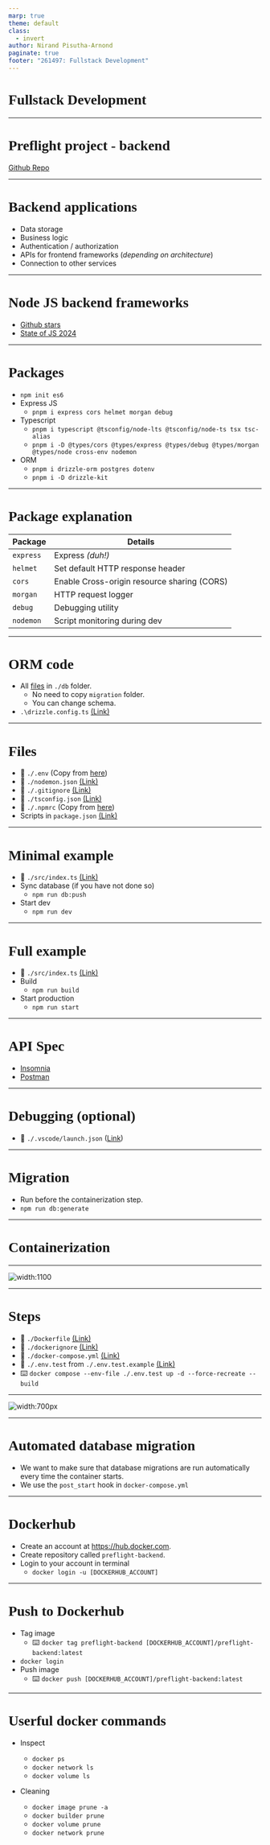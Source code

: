 ```yaml
---
marp: true
theme: default
class:
  - invert
author: Nirand Pisutha-Arnond
paginate: true
footer: "261497: Fullstack Development"
---
```


<style>
@import url('https://fonts.googleapis.com/css2?family=Prompt:ital,wght@0,100;0,300;0,400;0,700;1,100;1,300;1,400;1,700&display=swap');

    :root {
    font-family: Prompt;
    --hl-color: #D57E7E;
}
h1 {
  font-family: Prompt
}
</style>

# Fullstack Development

---

# Preflight project - backend

[Github Repo](https://github.com/fullstack-68/pf-backend)

---

# Backend applications

- Data storage
- Business logic
- Authentication / authorization
- APIs for frontend frameworks (_depending on architecture_)
- Connection to other services

---

# Node JS backend frameworks

- [Github stars](https://github.com/vanodevium/node-framework-stars)
- [State of JS 2024](https://2024.stateofjs.com/en-US/other-tools/#backend_frameworks)

---

# Packages

- `npm init es6`
- Express JS
  - `pnpm i express cors helmet morgan debug`
- Typescript
  - `pnpm i typescript @tsconfig/node-lts @tsconfig/node-ts tsx tsc-alias`
  - `pnpm i -D @types/cors @types/express @types/debug @types/morgan @types/node cross-env nodemon`
- ORM
  - `pnpm i drizzle-orm postgres dotenv`
  - `pnpm i -D drizzle-kit`

---

# Package explanation

| Package   | Details                                     |
| --------- | ------------------------------------------- |
| `express` | Express _(duh!)_                            |
| `helmet`  | Set default HTTP response header            |
| `cors`    | Enable Cross-origin resource sharing (CORS) |
| `morgan`  | HTTP request logger                         |
| `debug`   | Debugging utility                           |
| `nodemon` | Script monitoring during dev                |

---

# ORM code

- All [files](https://github.com/fullstack-68/pf-backend/tree/main/db) in `./db` folder.
  - No need to copy `migration` folder.
  - You can change schema.
- `.\drizzle.config.ts` [(Link)](https://github.com/fullstack-68/pf-backend/blob/main/drizzle.config.ts)

---

# Files

- 💾 `./.env` (Copy from [here](https://github.com/fullstack-68/pf-backend/blob/main/.env.example))
- 💾 `./nodemon.json` [(Link)](https://github.com/fullstack-68/pf-backend/blob/main/nodemon.json)
- 💾 `./.gitignore` [(Link)](https://github.com/fullstack-68/pf-backend/blob/main/.gitignore)
- 💾 `./tsconfig.json` [(Link)](https://github.com/fullstack-68/pf-backend/blob/main/tsconfig.json)
- 💾 `./.npmrc` (Copy from [here](https://github.com/fullstack-68/pf-backend/blob/main/.npmrc.example))
- Scripts in `package.json` [(Link)](https://github.com/fullstack-68/pf-backend/blob/f888f8a6bd1994f4e4b43b20a2b7a9e5e8505722/package.json#L27-L33)

---

# Minimal example

- 💾 `./src/index.ts` [(Link)](https://github.com/fullstack-68/pf-backend/blob/main/src/index.min.ts)
- Sync database (if you have not done so)
  - `npm run db:push`
- Start dev
  - `npm run dev`

---

# Full example

- 💾 `./src/index.ts` [(Link)](https://github.com/fullstack-68/pf-backend/blob/main/src/index.ts)
- Build
  - `npm run build`
- Start production
  - `npm run start`

---

# API Spec

- [Insomnia](https://github.com/fullstack-68/pf-backend/blob/main/api_spec/Insomnia_2025-07-07.yaml)
- [Postman](https://github.com/fullstack-68/pf-backend/blob/main/api_spec/postman_2025-07-07.json)

---

# Debugging (optional)

- 💾 `./.vscode/launch.json` ([Link](https://github.com/fullstack-68/pf-backend/blob/main/.vscode/launch.json))

---

# Migration

- Run before the containerization step.
- `npm run db:generate`

---

# Containerization

---

![width:1100](./img/container_steps.png)

---

# Steps

- 💾 `./Dockerfile` [(Link)](https://github.com/fullstack-68/pf-backend/blob/main/Dockerfile)
- 💾 `./dockerignore` [(Link)](https://github.com/fullstack-68/pf-backend/blob/main/.dockerignore)
- 💾 `./docker-compose.yml` [(Link)](https://github.com/fullstack-68/pf-backend/blob/main/docker-compose.yml)
- 💾 `./.env.test` from `./.env.test.example` [(Link)](https://github.com/fullstack-68/pf-backend/blob/main/.env.test.example)
- ⌨️ `docker compose --env-file ./.env.test up -d --force-recreate --build`

---

![width:700px](./img/backend_docker.png)

---

# Automated database migration

- We want to make sure that database migrations are run automatically every time the container starts.
- We use the `post_start` hook in `docker-compose.yml`

---

# Dockerhub

- Create an account at https://hub.docker.com.
- Create repository called `preflight-backend`.
- Login to your account in terminal
  - `docker login -u [DOCKERHUB_ACCOUNT]`

---

# Push to Dockerhub

- Tag image
  - ⌨️ `docker tag preflight-backend [DOCKERHUB_ACCOUNT]/preflight-backend:latest`
- `docker login`
- Push image
  - ⌨️ `docker push [DOCKERHUB_ACCOUNT]/preflight-backend:latest`

---

# Userful docker commands

- Inspect

  - `docker ps`
  - `docker network ls`
  - `docker volume ls`

- Cleaning
  - `docker image prune -a`
  - `docker builder prune`
  - `docker volume prune`
  - `docker network prune`
